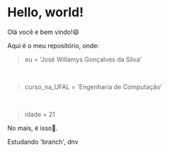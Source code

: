 <h1>Hello, world!</h1>
<p>Olá você e bem vindo!&#x1F604</p>
<p>Aqui é o meu repositório, onde:</p>
<p>
<blockquote>eu = 'José Willamys Gonçalves da Silva'</blockquote><br>
<blockquote>curso_na_UFAL = 'Engenharia de Computação'</blockquote><br>
<blockquote>idade = 21</blockquote>
</p>
<p>No mais, é isso&#x1F440.</p>
<p>
Estudando 'branch', dnv
</p>